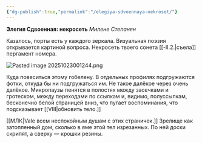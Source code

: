 ```yaml
---
{"dg-publish":true,"permalink":"/elegiya-sdvoennaya-nekroset/"}
---
```


**Элегия Сдвоенная: некросеть**
_Милене Степанян_

Казалось, порты есть у каждого зеркала.
Визуальная поэзия открывается картиной вопроса.
Некросеть твоего сонета [[-II.2.\|съела]] пергамент номера.

![Pasted image 20251023001244.png](/img/user/Pasted%20image%2020251023001244.png)

Куда повеситься этому гобелену.
В отдельных профилях подгружаются фотки, откуда бы ни подгружаться им.
Не такое далёкое через очень далёкое. Микропаузы
пенятся в полостях между засечками и гротеском,
между переходами по ссылкам и, видимо, полуссылкам,
бесконечно белой страницей вниз,
что пугает воспоминания,
что подсказывает [[VIII\|обновить тело.]]

[[МЛК\|Vale всем неспокойным душам с этих страничек.]]
Зрелище как затопленный дом, сколько в яме этой
тел изрезанных.
По ней доски скрипят, а сверху — крошки резины.